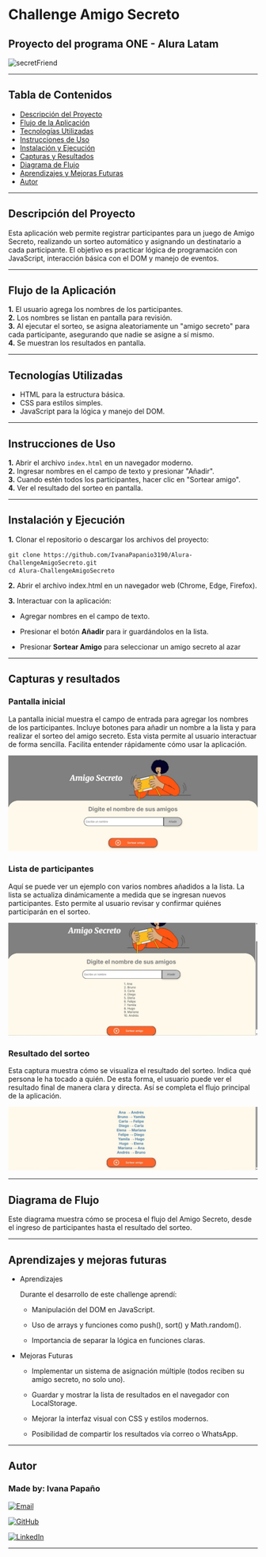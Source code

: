 # Challenge Amigo Secreto

## Proyecto del programa ONE - Alura Latam


![secretFriend](https://github.com/user-attachments/assets/7fc22d70-feef-48d8-98ca-0e007e7b136f)


---

## Tabla de Contenidos

- [Descripción del Proyecto](#descripción-del-proyecto)  
- [Flujo de la Aplicación](#flujo-de-la-aplicación)  
- [Tecnologías Utilizadas](#tecnologías-utilizadas)  
- [Instrucciones de Uso](#instrucciones-de-uso)  
- [Instalación y Ejecución](#instalación-y-ejecución)  
- [Capturas y Resultados](#capturas-y-resultados)
- [Diagrama de Flujo](#diagrama-de-flujo)
- [Aprendizajes y Mejoras Futuras](#aprendizajes-y-mejoras-futuras)  
- [Autor](#Autor)


---


## Descripción del Proyecto

Esta aplicación web permite registrar participantes para un juego de Amigo Secreto, realizando un sorteo automático y asignando un destinatario a cada participante. 
El objetivo es practicar lógica de programación con JavaScript, interacción básica con el DOM y manejo de eventos.


---


## Flujo de la Aplicación

**1.** El usuario agrega los nombres de los participantes.  
**2.** Los nombres se listan en pantalla para revisión.  
**3.** Al ejecutar el sorteo, se asigna aleatoriamente un "amigo secreto" para cada participante, asegurando que nadie se asigne a sí mismo.  
**4.** Se muestran los resultados en pantalla.


---


## Tecnologías Utilizadas

- HTML para la estructura básica.  
- CSS para estilos simples.  
- JavaScript para la lógica y manejo del DOM.

---

## Instrucciones de Uso

**1.** Abrir el archivo `index.html` en un navegador moderno.  
**2.** Ingresar nombres en el campo de texto y presionar "Añadir".  
**3.** Cuando estén todos los participantes, hacer clic en "Sortear amigo".  
**4.** Ver el resultado del sorteo en pantalla.


---


## Instalación y Ejecución

**1.** Clonar el repositorio o descargar los archivos del proyecto:

    git clone https://github.com/IvanaPapanio3190/Alura-ChallengeAmigoSecreto.git
    cd Alura-ChallengeAmigoSecreto


**2.** Abrir el archivo index.html en un navegador web (Chrome, Edge, Firefox).

**3.** Interactuar con la aplicación:

- Agregar nombres en el campo de texto.

- Presionar el botón **Añadir** para ir guardándolos en la lista.

- Presionar **Sortear Amigo** para seleccionar un amigo secreto al azar



---


## Capturas y resultados


### Pantalla inicial

La pantalla inicial muestra el campo de entrada para agregar los nombres de los participantes.
Incluye botones para añadir un nombre a la lista y para realizar el sorteo del amigo secreto.
Esta vista permite al usuario interactuar de forma sencilla.
Facilita entender rápidamente cómo usar la aplicación.


![Pantalla Inicial](https://github.com/IvanaPapanio3190/Alura-ChallengeAmigoSecreto/blob/main/Challenge-AmigoSecreto/resources/pantalla_inicial.jpg)



### Lista de participantes

Aquí se puede ver un ejemplo con varios nombres añadidos a la lista.
La lista se actualiza dinámicamente a medida que se ingresan nuevos participantes.
Esto permite al usuario revisar y confirmar quiénes participarán en el sorteo.

![Ingreso Lista Nombres](https://github.com/IvanaPapanio3190/Alura-ChallengeAmigoSecreto/blob/main/Challenge-AmigoSecreto/resources/ingreso_lista_nombres.jpg)



### Resultado del sorteo

Esta captura muestra cómo se visualiza el resultado del sorteo.
Indica qué persona le ha tocado a quién.
De esta forma, el usuario puede ver el resultado final de manera clara y directa.
Así se completa el flujo principal de la aplicación.


![Resultado Sorteado](https://github.com/IvanaPapanio3190/Alura-ChallengeAmigoSecreto/blob/main/Challenge-AmigoSecreto/resources/resultado_sorteado.jpg)



---

## Diagrama de Flujo

Este diagrama muestra cómo se procesa el flujo del Amigo Secreto, desde el ingreso de participantes hasta el resultado del sorteo.



---


## Aprendizajes y mejoras futuras 

 - Aprendizajes

   Durante el desarrollo de este challenge aprendí:
       
      - Manipulación del DOM en JavaScript.
       
      - Uso de arrays y funciones como push(), sort() y Math.random().
       
      - Importancia de separar la lógica en funciones claras.

 - Mejoras Futuras

      - Implementar un sistema de asignación múltiple (todos reciben su amigo secreto, no solo uno).

      - Guardar y mostrar la lista de resultados en el navegador con LocalStorage.

      - Mejorar la interfaz visual con CSS y estilos modernos.

      - Posibilidad de compartir los resultados vía correo o WhatsApp.



---



## Autor
 
### Made by: Ivana Papaño

[![Email](https://img.shields.io/badge/Email-D14836?style=flat&logo=gmail&logoColor=white)](mailto:ivana.papanio@gmail.com) 
 
[![GitHub](https://img.shields.io/badge/GitHub-100000?style=flat&logo=github&logoColor=white)](https://github.com/IvanaPapanio3190/Alura-ChallengeAmigoSecreto)

[![LinkedIn](https://img.shields.io/badge/LinkedIn-0077B5?style=flat&logo=linkedin&logoColor=white)](https://www.linkedin.com/in/ivana-papano)




---

